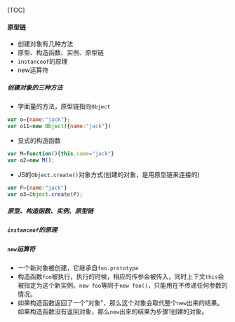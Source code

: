 [TOC]

#### 原型链

+ 创建对象有几种方法
+ 原型、构造函数、实例、原型链
+ `instanceof`的原理
+ new运算符

##### 创建对象的三种方法
+ 字面量的方法，原型链指向`Object`
```javascript
var o={name:"jack"};
var o11=new Object({name:"jack"})
```

+ 显式的构造函数
```javascript
var M=function(){this.name="jack"}
var o2=new M();
```

+ JS的`Object.create()`对象方式(创建的对象，是用原型链来连接的)
```javascript
var P={name:"jack"}
var o3=Object.create(P);
```

##### 原型、构造函数、实例、原型链
##### `instanceof`的原理
##### `new`运算符
+ 一个新对象被创建，它继承自`foo.prototype`
+ 构造函数`foo`被执行，执行的时候，相应的传参会被传入，同时上下文`this`会被指定为这个新实例。`new foo`等同于`new foo()`，只能用在不传递任何参数的情况。
+ 如果构造函数返回了一个"对象"，那么这个对象会取代整个`new`出来的结果。如果构造函数没有返回对象，那么`new`出来的结果为步骤1创建的对象。